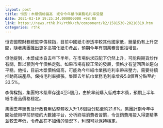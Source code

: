 ```yaml
---
layout: post
title: 恒安：木漿價格偏高　或令今年紙巾業務毛利率受壓
date: 2021-03-19 19:25:34.000000000 +08:00
link: https://news.rthk.hk/rthk/ch/component/k2/1581530-20210319.htm
categories: rthk
---
```


恒安國際財務總監李偉樑指，目前中國紙巾滲透率較其他國家低，銷量仍有上升空間，隨著集團推出更多高端化紙巾產品，預期今年有關業務會重拾增長。

但他提到，木漿成本自去年下半年，在市場供求匹配下仍然上升，可能與期貨炒作有關，難以預測今年價格走勢。如果市場有較正常的發展，價格才有望回落並趨向平穩。他指，目前木漿價格偏高，可能為今年紙巾業務毛利率帶來壓力，需要持續推動高端產品，保持毛利率擴張。集團去年紙巾業務毛利率增長5.8個百分點至約33.5%。

李偉樑指，集團的木漿庫存達4至5個月，由於早前購入低成本木漿，預期上半年紙巾產品價格穩定。

集團去年銷售及行政費用佔整體收入升1.6個百分點至約21.6%。集團計劃今年中開始使用早前研發的大數據平台，分析終端消費者習慣，令促銷費用投入得更精準並較去年低，令產品在不加價的情況下，利潤可以保持穩定。
